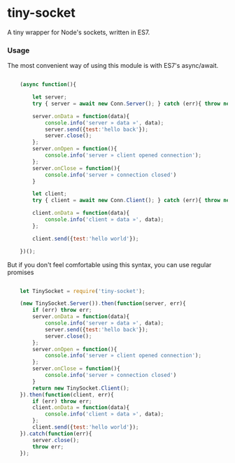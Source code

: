 # tiny-socket

A tiny wrapper for Node's sockets, written in ES7.

### Usage

The most convenient way of using this module is with ES7's async/await.

```javascript

	(async function(){

		let server;
		try { server = await new Conn.Server(); } catch (err){ throw new Error(err); }

		server.onData = function(data){
			console.info('server » data »', data);
			server.send({test:'hello back'});
			server.close();
		};
		server.onOpen = function(){
			console.info('server » client opened connection');
		};
		server.onClose = function(){
			console.info('server » connection closed')
		}

		let client;
		try { client = await new Conn.Client(); } catch (err){ throw new Error(err); }

		client.onData = function(data){
			console.info('client » data »', data);
		};

		client.send({test:'hello world'});

	})();

```

But if you don't feel comfortable using this syntax, you can use regular promises

```javascript

	let TinySocket = require('tiny-socket');

	(new TinySocket.Server()).then(function(server, err){
		if (err) throw err;
		server.onData = function(data){
			console.info('server » data »', data);
			server.send({test:'hello back'});
			server.close();
		};
		server.onOpen = function(){
			console.info('server » client opened connection');
		};
		server.onClose = function(){
			console.info('server » connection closed')
		}
		return new TinySocket.Client();
	}).then(function(client, err){
		if (err) throw err;
		client.onData = function(data){
			console.info('client » data »', data);
		};
		client.send({test:'hello world'});
	}).catch(function(err){
		server.close();
		throw err;
	});

```
